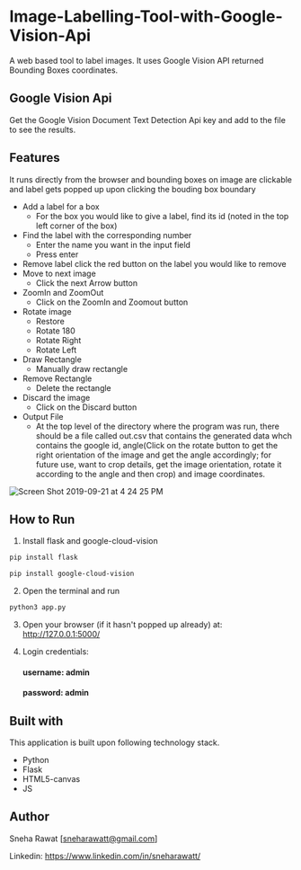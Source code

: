 # Image-Labelling-Tool-with-Google-Vision-Api

A web based tool to label images. It uses Google Vision API returned Bounding Boxes coordinates.

## Google Vision Api
Get the Google Vision Document Text Detection Api key and add to the file to see the results.

## Features

It runs directly from the browser and bounding boxes on image are clickable and label gets popped up upon clicking the bouding box boundary

- Add a label for a box
  - For the box you would like to give a label, find its id (noted in the top left corner of the box)
- Find the label with the corresponding number
  - Enter the name you want in the input field
  - Press enter
- Remove label click the red button on the label you would like to remove
- Move to next image
  - Click the next Arrow button
- ZoomIn and ZoomOut
  - Click on the ZoomIn and Zoomout button
- Rotate image
  - Restore
  - Rotate 180
  - Rotate Right
  - Rotate Left
- Draw Rectangle
  - Manually draw rectangle
- Remove Rectangle
  - Delete the rectangle
- Discard the image
  - Click on the Discard button
- Output File
  - At the top level of the directory where the program was run, there should be a file called out.csv that contains the generated data whch contains the google id, angle(Click on the rotate button to get the right orientation of the image and get the angle accordingly; for future use, want to crop details, get the image orientation, rotate it according to the angle and then crop) and image coordinates.
  
 ![Screen Shot 2019-09-21 at 4 24 25 PM](https://user-images.githubusercontent.com/14850120/65372349-adbeb700-dc8c-11e9-83c5-c246d7106655.png)
 
## How to Run

1. Install flask and google-cloud-vision
```bash
pip install flask 
```
```bash
pip install google-cloud-vision
```
2. Open the terminal and run 

```bash
python3 app.py 
```
3. Open your browser (if it hasn't popped up already) at: http://127.0.0.1:5000/

4. Login credentials:

   #### username: admin

   #### password: admin

## Built with
This application is built upon following technology stack.

- Python
- Flask
- HTML5-canvas
- JS
## Author
Sneha Rawat [sneharawatt@gmail.com]

Linkedin: https://www.linkedin.com/in/sneharawatt/
